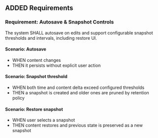 ## ADDED Requirements

### Requirement: Autosave & Snapshot Controls
The system SHALL autosave on edits and support configurable snapshot thresholds and intervals, including restore UI.

#### Scenario: Autosave
- WHEN content changes
- THEN it persists without explicit user action

#### Scenario: Snapshot threshold
- WHEN both time and content delta exceed configured thresholds
- THEN a snapshot is created and older ones are pruned by retention policy

#### Scenario: Restore snapshot
- WHEN user selects a snapshot
- THEN content restores and previous state is preserved as a new snapshot
